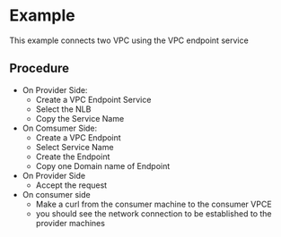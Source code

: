 # Example

This example connects two VPC using the VPC endpoint service

## Procedure

- On Provider Side:
  - Create a VPC Endpoint Service
  - Select the NLB
  - Copy the Service Name
- On Comsumer Side: 
  - Create a VPC Endpoint
  - Select Service Name
  - Create the Endpoint
  - Copy one Domain name of Endpoint
- On Provider Side
  - Accept the request
- On consumer side
  - Make a curl from the  consumer machine to the consumer VPCE
  - you should see the network connection to be established to the provider machines